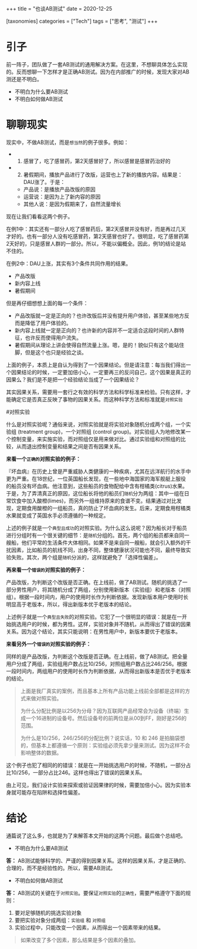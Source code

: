 +++
title = "也谈AB测试"
date = 2020-12-25

[taxonomies]
categories = ["Tech"]
tags = ["思考", "测试"]
+++

# 引子

前一阵子，团队做了一套AB测试的通用解决方案。在这里，不想聊具体怎么实现的。反而想聊一下怎样才是正确AB测试。因为在内部推广的时候，发现大家对AB测还是不明白。

- 不明白为什么要AB测试
- 不明白如何做AB测试


# 聊聊现实

现实中，不做AB测试，而是`想当然`的例子很多。例如：

- 1. 感冒了，吃了感冒药，第2天感冒好了，所以感冒是感冒药治好的

- 2. 暑假期间，播放产品进行了改版，运营也上了新的播放内容。结果是：DAU涨了。于是：
  - 产品说：是播放产品改版的原因
  - 运营说：是因为上了新内容的原因
  - 其他人说：是因为假期来了，自然流量增长

现在让我们看看这两个例子。

在例1中：其实还有一部分人吃了感冒药后，第2天感冒并没有好，而是再过几天才好的。也有一部分人没有吃感冒药，第2天感冒也好了。很明显，吃了感冒药第2天好的，只是感冒人群的一部分。所以，不能以偏概全。因此，例1的结论是站不住的。

在例2中：DAU上涨，其实有3个条件共同作用的结果。

- 产品改版
- 新内容上线
- 暑假期间

但是再仔细想想上面的每一个条件：

- 产品改版就一定是正向的？也许改版后并没有提升用户体验，甚至某些地方反而是降低了用户体验的。
- 新内容上线就一定是正向的？也许新的内容并不一定适合这段时间的人群特征，也许反而使得用户流失。
- 暑假期间从理论上讲会使得自然流量上涨。嗯，是的！貌似只有这个能站住脚，但是这个也只是经验之谈。

上面的例子，本质上是自认为得到了一个因果结论。但是请注意：每当我们得出一个因果结论的时候，一定要加倍小心，一定要再三的反问自己，这个因果是真正的因果么？我们是不是把一个经验结论当成了一个因果结论？

其实因果关系，需要用一套行之有效的科学方法和科学标准来检验。只有这样，才能确定它是否真正反映了事物的因果关系。而这种科学方法和标准就是`对照实验`

#对照实验

什么是对照实验呢？通俗来说，对照实验就是将实验对象随机分成两个组，一个实验组 (treatment group)，一个对照组 (control group)。对实验组人为地修改某一个控制变量，来实施实验，而对照组仅是用来做对比。通过实验组和对照组的比较，从而退出控制变量和结果之间是否有因果关系。

**来看一个`正确的`对照实验的例子：**

『坏血病』在历史上曾是严重威胁人类健康的一种疾病，尤其在远洋航行的水手中更为严重。在18世纪，一位英国船长发现，在一些地中海国家的海军舰艇上服役的船员没有坏血病。他注意到，这些船员的食物配给中含有柑橘类(citrus)水果。于是，为了弄清真正的原因，这位船长将他的船员们`随机`分为两组：其中一组在日常饮食中加入酸橙(limes)，而另外一组维持原来的食谱不变。结果通过对比发现，定期食用酸橙的一组船员，真的防止了坏血病的发生。后来，定期食用柑橘类水果就变成了英国水手必须遵循的一种规定。

上述的例子就是一个`典型且成功`的对照实验。为什么这么说呢？因为船长对于船员进行分组时有一个很关键的细节：是`随机`分组的。首先，两个组的船员都来自同一艘船，他们平常的生活条件大体相同。如果不是来自同一艘船，就会引入额外的干扰因素，比如船员的航线不同，出身不同，整体健康状况可能也不同，最终导致实验失败。其次，两个组是`随机`分派的，这样就避免了「选择性偏差」。

**再来看一个`错误的`对照实验的例子：**

产品改版，为判断这个改版是否正确。在上线前，做了AB测试。随机的挑选了一部分男性用户，将其随机分成了两组，分别使用新版本（实验组）和老版本（对照组）。根据一段时间内，用户的使用时长作为判断依据。发现新版本用户使用时长明显高于老版本，所以，得出新版本优于老版本的结论。

上述例子就是一个`典型且失败`的对照实验。它犯了一个很明显的错误：就是在一开始挑选用户的时候，都为男性。这样，实验对象并不随机，从而得出了错误的因果关系。因为这个结论，其实只能说明：在男性用户中，新版本要优于老版本。

**来看另外一个`错误的`对照实验的例子：**

同样的是产品改版，为判断这个改版是否正确。在上线前，做了AB测试。把全量用户分成了两组，实验组用户数占比10/256，对照组用户数占比246/256。根据一段时间内，两组用户的使用时长作为判断依据，从而得出新版本是否优于老版本的结论。
> 上面是我厂真实的案例，而且基本上所有产品功能上线前全部都是这样的方式来做对照实验。
>
> 为什么分配比例是以256为分母？因为互联网产品经常会为设备（终端）生成一个16进制的设备号。然后设备号的前两位是从00到FF，刚好是256的范围。
> 
> 为什么是10/256，246/256的分配比例？说实话，10 和 246 是拍脑袋想的，但基本上都遵循一个原则：实验组必须先拿少量来测试。因为这样不会影响整体的数据。

这个例子也犯了相同的的错误：就是在一开始挑选用户的时候，不随机，一部分占比10/256，一部分占比246。这样也得出了错误的因果关系。

由上可见，我们设计实验来探索或验证因果律的时候，需要加倍小心。因为实验本身就可能存在陷阱和选择性偏差。

# 结论 

通篇说了这么多，也就是为了来解答本文开始的这两个问题。最后做个总结吧。

- 不明白为什么要AB测试

**答：** AB测试能够科学的、严谨的得到因果关系。这样的因果关系，才是正确的、合理的，而不是经验性的。所以，需要AB测试。

- 不明白如何做AB测试

**答：** AB测试的关键在于`对照实验`。要保证`对照实验`的`正确性`，需要严格遵守下面的规则：

1. 要对足够随机的挑选实验对象
2. 要把实验对象分成两组：`实验组` 和 `对照组`
3. 实验过程中，只能改变一个因素，从而得出一个因素带来的结果。

  > 如果改变了多个因素，那么结果是多个因素的叠加。
